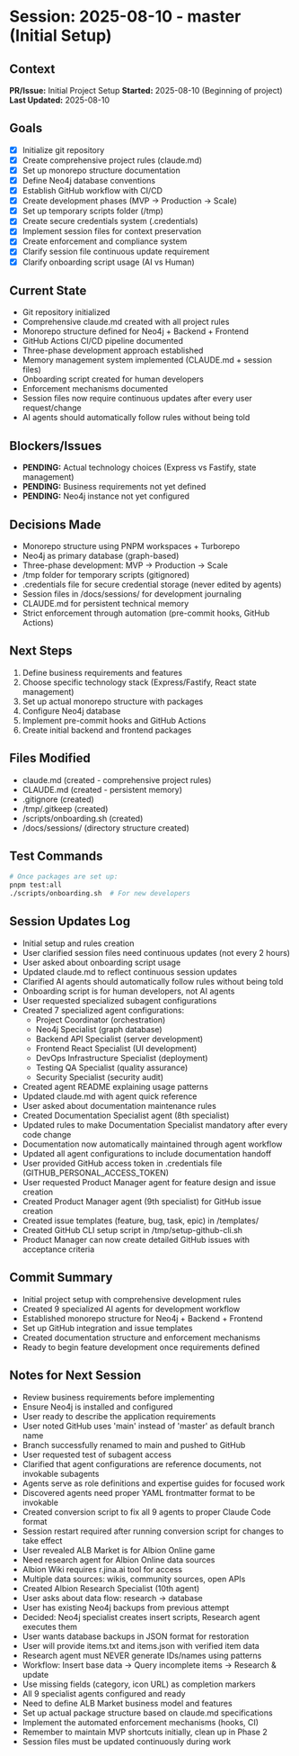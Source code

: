 # Session: 2025-08-10 - master (Initial Setup)

## Context
**PR/Issue:** Initial Project Setup
**Started:** 2025-08-10 (Beginning of project)
**Last Updated:** 2025-08-10

## Goals
- [x] Initialize git repository
- [x] Create comprehensive project rules (claude.md)
- [x] Set up monorepo structure documentation
- [x] Define Neo4j database conventions
- [x] Establish GitHub workflow with CI/CD
- [x] Create development phases (MVP → Production → Scale)
- [x] Set up temporary scripts folder (/tmp)
- [x] Create secure credentials system (.credentials)
- [x] Implement session files for context preservation
- [x] Create enforcement and compliance system
- [x] Clarify session file continuous update requirement
- [x] Clarify onboarding script usage (AI vs Human)

## Current State
- Git repository initialized
- Comprehensive claude.md created with all project rules
- Monorepo structure defined for Neo4j + Backend + Frontend
- GitHub Actions CI/CD pipeline documented
- Three-phase development approach established
- Memory management system implemented (CLAUDE.md + session files)
- Onboarding script created for human developers
- Enforcement mechanisms documented
- Session files now require continuous updates after every user request/change
- AI agents should automatically follow rules without being told

## Blockers/Issues
- **PENDING:** Actual technology choices (Express vs Fastify, state management)
- **PENDING:** Business requirements not yet defined
- **PENDING:** Neo4j instance not yet configured

## Decisions Made
- Monorepo structure using PNPM workspaces + Turborepo
- Neo4j as primary database (graph-based)
- Three-phase development: MVP → Production → Scale
- /tmp folder for temporary scripts (gitignored)
- .credentials file for secure credential storage (never edited by agents)
- Session files in /docs/sessions/ for development journaling
- CLAUDE.md for persistent technical memory
- Strict enforcement through automation (pre-commit hooks, GitHub Actions)

## Next Steps
1. Define business requirements and features
2. Choose specific technology stack (Express/Fastify, React state management)
3. Set up actual monorepo structure with packages
4. Configure Neo4j database
5. Implement pre-commit hooks and GitHub Actions
6. Create initial backend and frontend packages

## Files Modified
- claude.md (created - comprehensive project rules)
- CLAUDE.md (created - persistent memory)
- .gitignore (created)
- /tmp/.gitkeep (created)
- /scripts/onboarding.sh (created)
- /docs/sessions/ (directory structure created)

## Test Commands
```bash
# Once packages are set up:
pnpm test:all
./scripts/onboarding.sh  # For new developers
```

## Session Updates Log
- Initial setup and rules creation
- User clarified session files need continuous updates (not every 2 hours)
- User asked about onboarding script usage
- Updated claude.md to reflect continuous session updates
- Clarified AI agents should automatically follow rules without being told
- Onboarding script is for human developers, not AI agents
- User requested specialized subagent configurations
- Created 7 specialized agent configurations:
  - Project Coordinator (orchestration)
  - Neo4j Specialist (graph database)
  - Backend API Specialist (server development)
  - Frontend React Specialist (UI development)
  - DevOps Infrastructure Specialist (deployment)
  - Testing QA Specialist (quality assurance)
  - Security Specialist (security audit)
- Created agent README explaining usage patterns
- Updated claude.md with agent quick reference
- User asked about documentation maintenance rules
- Created Documentation Specialist agent (8th specialist)
- Updated rules to make Documentation Specialist mandatory after every code change
- Documentation now automatically maintained through agent workflow
- Updated all agent configurations to include documentation handoff
- User provided GitHub access token in .credentials file (GITHUB_PERSONAL_ACCESS_TOKEN)
- User requested Product Manager agent for feature design and issue creation
- Created Product Manager agent (9th specialist) for GitHub issue creation
- Created issue templates (feature, bug, task, epic) in /templates/
- Created GitHub CLI setup script in /tmp/setup-github-cli.sh
- Product Manager can now create detailed GitHub issues with acceptance criteria

## Commit Summary
- Initial project setup with comprehensive development rules
- Created 9 specialized AI agents for development workflow
- Established monorepo structure for Neo4j + Backend + Frontend
- Set up GitHub integration and issue templates
- Created documentation structure and enforcement mechanisms
- Ready to begin feature development once requirements defined

## Notes for Next Session
- Review business requirements before implementing
- Ensure Neo4j is installed and configured
- User ready to describe the application requirements
- User noted GitHub uses 'main' instead of 'master' as default branch name
- Branch successfully renamed to main and pushed to GitHub
- User requested test of subagent access
- Clarified that agent configurations are reference documents, not invokable subagents
- Agents serve as role definitions and expertise guides for focused work
- Discovered agents need proper YAML frontmatter format to be invokable
- Created conversion script to fix all 9 agents to proper Claude Code format
- Session restart required after running conversion script for changes to take effect
- User revealed ALB Market is for Albion Online game
- Need research agent for Albion Online data sources
- Albion Wiki requires r.jina.ai tool for access
- Multiple data sources: wikis, community sources, open APIs
- Created Albion Research Specialist (10th agent)
- User asks about data flow: research → database
- User has existing Neo4j backups from previous attempt
- Decided: Neo4j specialist creates insert scripts, Research agent executes them
- User wants database backups in JSON format for restoration
- User will provide items.txt and items.json with verified item data
- Research agent must NEVER generate IDs/names using patterns
- Workflow: Insert base data → Query incomplete items → Research & update
- Use missing fields (category, icon URL) as completion markers
- All 9 specialist agents configured and ready
- Need to define ALB Market business model and features
- Set up actual package structure based on claude.md specifications
- Implement the automated enforcement mechanisms (hooks, CI)
- Remember to maintain MVP shortcuts initially, clean up in Phase 2
- Session files must be updated continuously during work